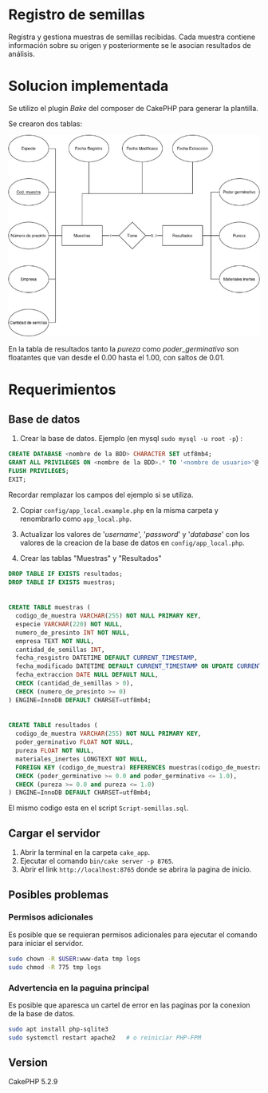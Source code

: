# Registro de semillas
Registra y gestiona muestras de semillas recibidas. Cada muestra contiene información sobre su origen y posteriormente se le asocian resultados de análisis.


# Solucion implementada

Se utilizo el plugin $Bake$ del composer de CakePHP para generar la plantilla.

Se crearon dos tablas:

<div align="center">
<img src="DiagramaSemillasSQL.png" alt="Texto alternativo">
</div>

En la tabla de resultados tanto la $pureza$ como $poder\_germinativo$ son floatantes que van desde el 0.00 hasta el 1.00, con saltos de 0.01.


# Requerimientos

## Base de datos

1. Crear la base de datos.
Ejemplo (en mysql ```sudo mysql -u root -p```) :
```sql
CREATE DATABASE <nombre de la BDD> CHARACTER SET utf8mb4;
GRANT ALL PRIVILEGES ON <nombre de la BDD>.* TO '<nombre de usuario>'@'localhost';
FLUSH PRIVILEGES;
EXIT;
```
Recordar remplazar los campos del ejemplo si se utiliza.

2. Copiar ```config/app_local.example.php``` en la misma carpeta y renombrarlo como ```app_local.php```.

3. Actualizar los valores de '$username$', '$password$' y '$database$' con los valores de la creacion de la base de datos
en ```config/app_local.php```.

4. Crear las tablas "Muestras" y "Resultados"

```sql
DROP TABLE IF EXISTS resultados;
DROP TABLE IF EXISTS muestras;


CREATE TABLE muestras (
  codigo_de_muestra VARCHAR(255) NOT NULL PRIMARY KEY,
  especie VARCHAR(220) NOT NULL,
  numero_de_presinto INT NOT NULL,
  empresa TEXT NOT NULL,
  cantidad_de_semillas INT,
  fecha_resgistro DATETIME DEFAULT CURRENT_TIMESTAMP,
  fecha_modificado DATETIME DEFAULT CURRENT_TIMESTAMP ON UPDATE CURRENT_TIMESTAMP,
  fecha_extraccion DATE NULL DEFAULT NULL,
  CHECK (cantidad_de_semillas > 0),
  CHECK (numero_de_presinto >= 0)
) ENGINE=InnoDB DEFAULT CHARSET=utf8mb4;


CREATE TABLE resultados (
  codigo_de_muestra VARCHAR(255) NOT NULL PRIMARY KEY,
  poder_germinativo FLOAT NOT NULL,
  pureza FLOAT NOT NULL,
  materiales_inertes LONGTEXT NOT NULL,
  FOREIGN KEY (codigo_de_muestra) REFERENCES muestras(codigo_de_muestra) ON DELETE CASCADE,
  CHECK (poder_germinativo >= 0.0 and poder_germinativo <= 1.0),
  CHECK (pureza >= 0.0 and pureza <= 1.0)
) ENGINE=InnoDB DEFAULT CHARSET=utf8mb4;
```

El mismo codigo esta en el script ```Script-semillas.sql```.


## Cargar el servidor

1. Abrir la terminal en la carpeta ```cake_app```.
2. Ejecutar el comando ```bin/cake server -p 8765```.
3. Abrir el link ```http://localhost:8765``` donde se abrira la pagina de inicio.

## Posibles problemas

### Permisos adicionales

Es posible que se requieran permisos adicionales para ejecutar el comando para iniciar el servidor.

```bash
sudo chown -R $USER:www-data tmp logs
sudo chmod -R 775 tmp logs
```

### Advertencia en la paguina principal

Es posible que aparesca un cartel de error en las paginas por la conexion de la base de datos.

```bash
sudo apt install php-sqlite3
sudo systemctl restart apache2   # o reiniciar PHP-FPM
```

## Version

CakePHP 5.2.9